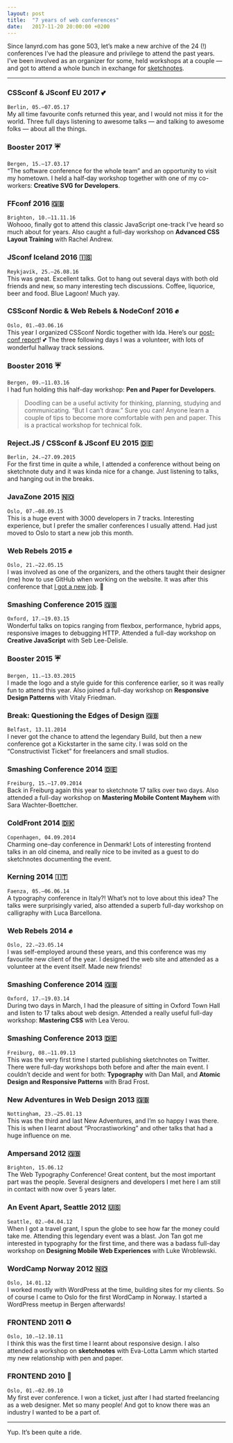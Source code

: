 ```yaml
---
layout: post
title:  "7 years of web conferences"
date:   2017-11-20 20:00:00 +0200
---
```


Since lanyrd.com has gone 503, let’s make a new archive of the 24 (!) conferences I’ve had the pleasure and privilege to attend the past years. I’ve been involved as an organizer for some, held workshops at a couple — and got to attend a whole bunch in exchange for [sketchnotes](https://elisabethirgens.com/sketchnotes/).

---

### CSSconf & JSconf EU 2017 💕
`Berlin, 05.–07.05.17`<br>
My all time favourite confs returned this year, and I would not miss it for the world. Three full days listening to awesome talks — and talking to awesome folks — about all the things.

### Booster 2017 ☔️
`Bergen, 15.–17.03.17`<br>
“The software conference for the whole team” and an opportunity to visit my hometown. I held a half&#8209;day workshop together with one of my co-workers: **Creative SVG for Developers**.

### FFconf 2016 🇬🇧
`Brighton, 10.–11.11.16`<br>
Wohooo, finally got to attend this classic JavaScript one-track I’ve heard so much about for years. Also caught a full-day workshop on **Advanced CSS Layout Training** with Rachel Andrew.

### JSconf Iceland 2016 🇮🇸
`Reykjavík, 25.–26.08.16`<br> 
This was great. Excellent talks. Got to hang out several days with both old friends and new, so many interesting tech discussions. Coffee, liquorice, beer and food. Blue Lagoon! Much yay.

### CSSconf Nordic & Web Rebels & NodeConf 2016 ✊
`Oslo, 01.–03.06.16`<br>
This year I organized CSSconf Nordic together with Ida. Here’s our [post-conf report](http://cssconfno.github.io/2016/)!&nbsp;💕 The&nbsp;three following days I was a volunteer, with lots of wonderful hallway track sessions.

### Booster 2016 ☔️
`Bergen, 09.–11.03.16`<br>
I had fun holding this half-day workshop: **Pen and Paper for Developers**.

> Doodling can be a useful activity for thinking, planning, studying and communicating. “But I can’t draw.” Sure you can! Anyone learn a couple of tips to become more comfortable with pen and paper. This is a practical workshop for technical folk.

### Reject.JS / CSSconf & JSconf EU 2015 🇩🇪
`Berlin, 24.–27.09.2015`<br>
For the first time in quite a while, I attended a conference without being on sketchnote duty and it was kinda nice for a change. Just listening to talks, and hanging out in the breaks.

### JavaZone 2015 🇳🇴
`Oslo, 07.–08.09.15`<br>
This is a huge event with 3000 developers in 7 tracks. Interesting experience, but I prefer the smaller conferences I usually attend. Had just moved to Oslo to start a new job this month.

### Web Rebels 2015 ✊
`Oslo, 21.–22.05.15`<br>
I was involved as one of the organizers, and the others taught their designer (me) how to use GitHub when working on the website. It was after this conference that [I got a new job](https://elisabethirgens.com/2015/a-rebel-fairy-tale/). 🚀

### Smashing Conference 2015 🇬🇧
`Oxford, 17.–19.03.15`<br>
Wonderful talks on topics ranging from flexbox, performance, hybrid apps, responsive images to debugging HTTP. Attended a full-day workshop on **Creative JavaScript** with Seb Lee-Delisle.

### Booster 2015 ☔️
`Bergen, 11.–13.03.2015`<br>
I made the logo and a style guide for this conference earlier, so it was really fun to attend this year. Also joined a full-day workshop on **Responsive Design Patterns** with Vitaly Friedman.

### Break: Questioning the Edges of Design 🇬🇧
`Belfast, 13.11.2014`<br>
I never got the chance to attend the legendary Build, but then a new conference got a Kickstarter in the same city. I was sold on the “Constructivist Ticket” for freelancers and small studios.

### Smashing Conference 2014 🇩🇪
`Freiburg, 15.–17.09.2014`<br>
Back in Freiburg again this year to sketchnote 17 talks over two days. Also attended a
full-day workshop on **Mastering Mobile Content Mayhem** with Sara Wachter-Boettcher.

### ColdFront 2014 🇩🇰
`Copenhagen, 04.09.2014`<br>
Charming one-day conference in Denmark! Lots of interesting frontend talks in an old cinema, and really nice to be invited as a guest to do sketchnotes documenting the event.

### Kerning 2014 🇮🇹
`Faenza, 05.–06.06.14`<br>
A typography conference in Italy?! What’s not to love about this idea? The talks were surprisingly varied, also attended a superb full-day workshop on calligraphy with Luca Barcellona.

### Web Rebels 2014 ✊
`Oslo, 22.–23.05.14`<br>
I was self-employed around these years, and this conference was my favourite new client of the year. I designed the web site and attended as a volunteer at the event itself. Made new friends!

### Smashing Conference 2014 🇬🇧
`Oxford, 17.–19.03.14`<br>
During two days in March, I had the pleasure of sitting in Oxford Town Hall and listen to 17 talks about web design. Attended a really useful full-day workshop: **Mastering CSS** with Lea Verou.

### Smashing Conference 2013 🇩🇪
`Freiburg, 08.–11.09.13`<br>
This was the very first time I started publishing sketchnotes on Twitter. There were full-day workshops both before and after the main event. I couldn’t decide and went for both: **Typography** with Dan Mall, and **Atomic Design and Responsive Patterns** with Brad Frost.

### New Adventures in Web Design 2013 🇬🇧
`Nottingham, 23.–25.01.13`<br>
This was the third and last New Adventures, and I’m so happy I was there. This is when I learnt about “Procrastiworking” and other talks that had a huge influence on me.

### Ampersand 2012 🇬🇧
`Brighton, 15.06.12`<br>
The Web Typography Conference! Great content, but the most important part was the people. Several designers and developers I met here I am still in contact with now over 5 years later.

### An Event Apart, Seattle 2012 🇺🇸
`Seattle, 02.–04.04.12`<br>
When I got a travel grant, I spun the globe to see how far the money could take me. Attending this legendary event was a blast. Jon Tan got me interested in typography for the first time, and there was a badass full-day workshop on **Designing Mobile Web Experiences** with Luke Wroblewski.

### WordCamp Norway 2012 🇳🇴
`Oslo, 14.01.12`<br>
I worked mostly with WordPress at the time, building sites for my clients. So of course I came to Oslo for the first WordCamp in Norway. I started a WordPress meetup in Bergen afterwards!

### FRONTEND 2011 ♻️
`Oslo, 10.–12.10.11`<br>
I think this was the first time I learnt about responsive design. I also attended a workshop on **sketchnotes** with Eva-Lotta Lamm which started my new relationship with pen and paper.

### FRONTEND 2010 🌱
`Oslo, 01.–02.09.10`<br>
My first ever conference. I won a ticket, just after I had started freelancing as a web designer. Met so many people! And got to know there was an industry I wanted to be a part of.

---

Yup. It’s been quite a ride.